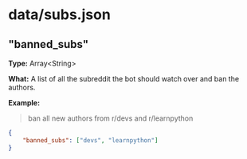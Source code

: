 # data/subs.json

## "banned_subs"

**Type:** Array\<String>

**What:** A list of all the subreddit the bot should watch over and ban the authors.

**Example:**

> ban all new authors from r/devs and r/learnpython

```json
{
    "banned_subs": ["devs", "learnpython"]
}
```
